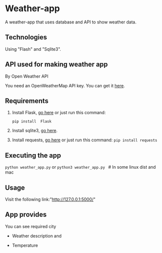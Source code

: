 # Weather-app

A weather-app that uses database and API to show weather data.


## Technologies

Using "Flash" and "Sqlite3".
  
## API used for making weather app

By Open Weather API

You  need an OpenWeatherMap API key. You can get it [here](http://openweathermap.org/appid#get).

## Requirements
 
1. Install Flask,  [go here](http://flask.pocoo.org/) or  just run this command:

    `pip install  Flask`

2. Install sqlite3,  [go here](https://sqlite.org/download.html).
3. Install requests, [go here](https://pypi.org/project/requests/) or  just run this command:
    `pip install requests`

##  Executing the app
`python weather_app.py`
or 
 ` python3 weather_app.py  `        # In some linux dist and mac
    
## Usage

Visit the following link:"http://127.0.0.1:5000/"
    
## App provides
You can see required city 
    
* Weather description and
    
* Temperature 
    
